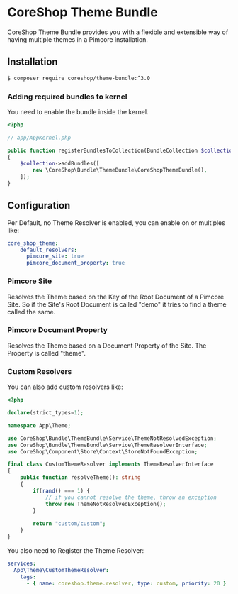 # CoreShop Theme Bundle

CoreShop Theme Bundle provides you with a flexible and extensible way of having multiple themes in a Pimcore installation.

## Installation
```bash
$ composer require coreshop/theme-bundle:^3.0
```

### Adding required bundles to kernel
You need to enable the bundle inside the kernel.

```php
<?php

// app/AppKernel.php

public function registerBundlesToCollection(BundleCollection $collection)
{
    $collection->addBundles([
        new \CoreShop\Bundle\ThemeBundle\CoreShopThemeBundle(),
    ]);
}
```

## Configuration
Per Default, no Theme Resolver is enabled, you can enable on or multiples like:

```yaml
core_shop_theme:
    default_resolvers:
      pimcore_site: true
      pimcore_document_property: true
```

### Pimcore Site
Resolves the Theme based on the Key of the Root Document of a Pimcore Site. So if the Site's Root Document is called "demo" it tries to find a theme called the same.

### Pimcore Document Property
Resolves the Theme based on a Document Property of the Site. The Property is called "theme".

### Custom Resolvers
You can also add custom resolvers like:

```php
<?php

declare(strict_types=1);

namespace App\Theme;

use CoreShop\Bundle\ThemeBundle\Service\ThemeNotResolvedException;
use CoreShop\Bundle\ThemeBundle\Service\ThemeResolverInterface;
use CoreShop\Component\Store\Context\StoreNotFoundException;

final class CustomThemeResolver implements ThemeResolverInterface
{
    public function resolveTheme(): string
    {
        if(rand() === 1) {
            // if you cannot resolve the theme, throw an exception
            throw new ThemeNotResolvedException();
        }
    
        return "custom/custom";
    }
}
```

You also need to Register the Theme Resolver:


```yaml
services:
  App\Theme\CustomThemeResolver:
    tags:
      - { name: coreshop.theme.resolver, type: custom, priority: 20 }


```